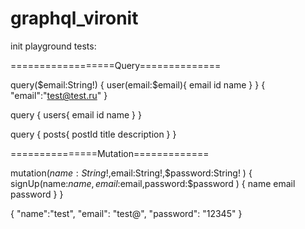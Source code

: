 # graphql_vironit
init
playground tests: 

==================Query==============

query($email:String!) {
  user(email:$email){
    email
    id
    name
  }
}
{
  "email":"test@test.ru"
}


query {
     users{
         email
         id
         name
     }
 }
 
 query {
     posts{
        postId
      title
      description
     }
 }
 
 ===============Mutation=============
 
mutation($name:String!,$email:String!,$password:String! ) {
  signUp(name:$name,email:$email,password:$password ) {
    name
    email
    password
  }
}

{
  "name":"test",
  "email": "test@",
  "password": "12345"
}



 
 
 
